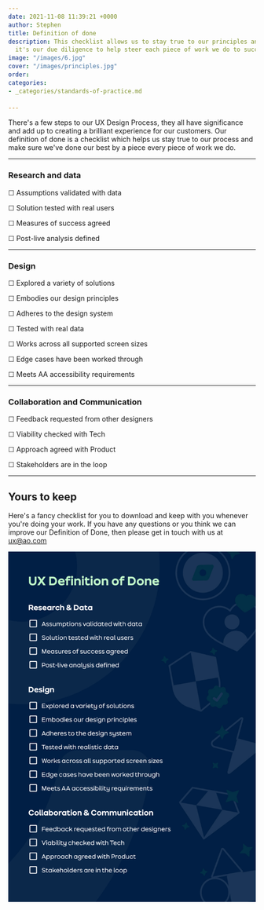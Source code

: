 ```yaml
---
date: 2021-11-08 11:39:21 +0000
author: Stephen
title: Definition of done
description: This checklist allows us to stay true to our principles and process,
  it's our due diligence to help steer each piece of work we do to success.
image: "/images/6.jpg"
cover: "/images/principles.jpg"
order: 
categories:
- _categories/standards-of-practice.md

---
```

There's a few steps to our UX Design Process, they all have significance and add up to creating a brilliant experience for our customers. Our definition of done is a checklist which helps us stay true to our process and make sure we've done our best by a piece every piece of work we do.

***

### Research and data

☐ Assumptions validated with data

☐ Solution tested with real users

☐ Measures of success agreed

☐ Post-live analysis defined

***

### Design

☐ Explored a variety of solutions

☐ Embodies our design principles

☐ Adheres to the design system

☐ Tested with real data

☐ Works across all supported screen sizes

☐ Edge cases have been worked through

☐ Meets AA accessibility requirements

***

### Collaboration and Communication

☐ Feedback requested from other designers

☐ Viability checked with Tech

☐ Approach agreed with Product

☐ Stakeholders are in the loop

***

## Yours to keep

Here's a fancy checklist for you to download and keep with you whenever you're doing your work. If you have any questions or you think we can improve our Definition of Done, then please get in touch with us at ux@ao.com

![](/images/ux-definition-of-done.jpg)